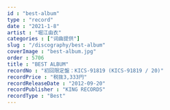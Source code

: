 ```yaml
---
id : "best-album"
type : "record"
date : "2021-1-8"
artist : "堀江由衣"
categories : ["词曲提供"]
slug : "/discography/best-album"
coverImage : "best-album.jpg"
order : 5706
title : "BEST ALBUM"
recordNo : "初回限定盤：KICS-91819 (KICS-91819 / 20)"
recordPrice : "税抜3,333円"
recordReleaseDate : "2012-09-20"
recordPublisher : "KING RECORDS"
recordType : "Best"
---
```


